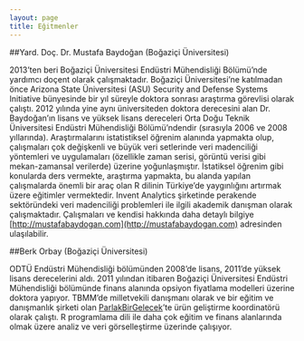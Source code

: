 ```yaml
---
layout: page
title: Eğitmenler
---
```


##Yard. Doç. Dr. Mustafa Baydoğan (Boğaziçi Üniversitesi)

2013’ten beri Boğaziçi Üniversitesi Endüstri Mühendisliği Bölümü’nde yardımcı doçent  olarak çalışmaktadır. Boğaziçi Üniversitesi’ne katılmadan önce Arizona State Üniversitesi  (ASU) Security and Defense Systems Initiative bünyesinde bir yıl süreyle doktora sonrası  araştırma görevlisi olarak çalıştı. 2012 yılında yine aynı üniversiteden doktora derecesini  alan Dr. Baydoğan’ın lisans ve yüksek lisans dereceleri Orta Doğu Teknik Üniversitesi  Endüstri Mühendisliği Bölümü’ndendir (sırasıyla 2006 ve 2008 yıllarında). Araştırmalarını istatistiksel öğrenim alanında yapmakta olup, çalışmaları çok değişkenli ve büyük veri setlerinde veri madenciliği yöntemleri ve uygulamaları (özellikle zaman serisi, görüntü verisi gibi mekan-zamansal verilerde) üzerine yoğunlaşmıştır. İstatiksel öğrenim gibi konularda ders vermekte, araştırma yapmakta, bu alanda yapılan çalışmalarda önemli bir araç olan R dilinin Türkiye’de yaygınlığını artırmak üzere eğitimler vermektedir. Invent Analytics şirketinde perakende sektöründeki veri madenciliği problemleri ile ilgili akademik danışman olarak çalışmaktadır. Çalışmaları ve kendisi hakkında daha detaylı bilgiye [http://mustafabaydogan.com](http://mustafabaydogan.com) adresinden ulaşılabilir.

<p>
<a href="https://www.linkedin.com/in/mustafa-baydogan-36127a2" target="_blank"><i class="fa fa-linkedin-square fa-2x"></i></a>
<!-- 
<a href="" target="_blank"><i class="fa fa-facebook fa-2x"></i></a>
-->
<a href="" target="_blank"><i class="fa fa-twitter fa-2x"></i></a>
<a href="http://www.mustafabaydogan.com" target="_blank"><i class="fa fa-globe fa-2x"></i></a>
<a href="mailto:baydoganmustafa@gmail.com" target="_blank"><i class="fa fa-envelope fa-2x"></i></a>
</p>


##Berk Orbay (Boğaziçi Üniversitesi)

ODTÜ Endüstri Mühendisliği bölümünden 2008’de lisans, 2011’de yüksek lisans  derecelerini aldı. 2011 yılından itibaren Boğaziçi Üniversitesi Endüstri Mühendisliği  bölümünde finans alanında opsiyon fiyatlama modelleri üzerine doktora yapıyor.  TBMM’de milletvekili danışmanı olarak ve bir eğitim ve danışmanlık şirketi olan [ParlakBirGelecek](http://parlakbirgelecek.com)’te ürün geliştirme koordinatörü olarak çalıştı. R programlama dili ile daha çok eğitim ve finans alanlarında olmak üzere analiz ve veri görselleştirme üzerinde çalışıyor.

<p><a href="https://tr.linkedin.com/in/berkorbay" target="_blank"><i class="fa fa-linkedin-square fa-2x"></i></a>
<!-- 
<a href="" target="_blank"><i class="fa fa-facebook fa-2x"></i></a> 
-->
<a href="" target="_blank"><i class="fa fa-twitter fa-2x"></i></a>
<a href="" target="_blank"><i class="fa fa-globe fa-2x"></i></a>
<a href="mailto:berkorbay@gmail.com" target="_blank"><i class="fa fa-envelope fa-2x"></i></a>
</p>

<!---
<p class="message">
  Hey there! This page is included as an example. Feel free to customize it for your own use upon downloading. Carry on!
</p>

In the novel, *The Strange Case of Dr. Jeykll and Mr. Hyde*, Mr. Poole is Dr. Jekyll's virtuous and loyal butler. Similarly, Poole is an upstanding and effective butler that helps you build Jekyll themes. It's made by [@mdo](https://twitter.com/mdo).

There are currently two themes built on Poole:

* [Hyde](http://hyde.getpoole.com)
* [Lanyon](http://lanyon.getpoole.com)

Learn more and contribute on [GitHub](https://github.com/poole).

## Setup

Some fun facts about the setup of this project include:

* Built for [Jekyll](http://jekyllrb.com)
* Developed on GitHub and hosted for free on [GitHub Pages](https://pages.github.com)
* Coded with [Sublime Text 2](http://sublimetext.com), an amazing code editor
* Designed and developed while listening to music like [Blood Bros Trilogy](https://soundcloud.com/maddecent/sets/blood-bros-series)

Have questions or suggestions? Feel free to [open an issue on GitHub](https://github.com/poole/issues/new) or [ask me on Twitter](https://twitter.com/mdo).

Thanks for reading!
-->